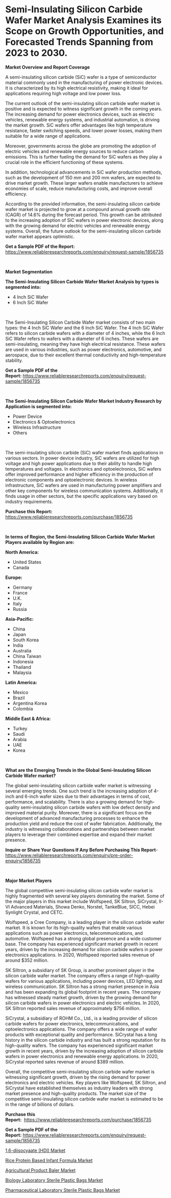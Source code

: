 <p><h1>Semi-Insulating Silicon Carbide Wafer Market Analysis Examines its Scope on Growth Opportunities, and Forecasted Trends Spanning from 2023 to 2030.</h1></p><p><strong>Market Overview and Report Coverage</strong></p>
<p><p>A semi-insulating silicon carbide (SiC) wafer is a type of semiconductor material commonly used in the manufacturing of power electronic devices. It is characterized by its high electrical resistivity, making it ideal for applications requiring high voltage and low power loss.</p><p>The current outlook of the semi-insulating silicon carbide wafer market is positive and is expected to witness significant growth in the coming years. The increasing demand for power electronics devices, such as electric vehicles, renewable energy systems, and industrial automation, is driving the market growth. SiC wafers offer advantages like high temperature resistance, faster switching speeds, and lower power losses, making them suitable for a wide range of applications.</p><p>Moreover, governments across the globe are promoting the adoption of electric vehicles and renewable energy sources to reduce carbon emissions. This is further fueling the demand for SiC wafers as they play a crucial role in the efficient functioning of these systems.</p><p>In addition, technological advancements in SiC wafer production methods, such as the development of 150 mm and 200 mm wafers, are expected to drive market growth. These larger wafers enable manufacturers to achieve economies of scale, reduce manufacturing costs, and improve overall efficiency.</p><p>According to the provided information, the semi-insulating silicon carbide wafer market is projected to grow at a compound annual growth rate (CAGR) of 14.6% during the forecast period. This growth can be attributed to the increasing adoption of SiC wafers in power electronic devices, along with the growing demand for electric vehicles and renewable energy systems. Overall, the future outlook for the semi-insulating silicon carbide wafer market appears optimistic.</p></p>
<p><strong>Get a Sample PDF of the Report:</strong> <a href="https://www.reliableresearchreports.com/enquiry/request-sample/1856735">https://www.reliableresearchreports.com/enquiry/request-sample/1856735</a></p>
<p>&nbsp;</p>
<p><strong>Market Segmentation</strong></p>
<p><strong>The Semi-Insulating Silicon Carbide Wafer Market Analysis by types is segmented into:</strong></p>
<p><ul><li>4 Inch SiC Wafer</li><li>6 Inch SiC Wafer</li></ul></p>
<p>&nbsp;</p>
<p><p>The Semi-Insulating Silicon Carbide Wafer market consists of two main types: the 4 Inch SiC Wafer and the 6 Inch SiC Wafer. The 4 Inch SiC Wafer refers to silicon carbide wafers with a diameter of 4 inches, while the 6 Inch SiC Wafer refers to wafers with a diameter of 6 inches. These wafers are semi-insulating, meaning they have high electrical resistance. These wafers are used in various industries, such as power electronics, automotive, and aerospace, due to their excellent thermal conductivity and high-temperature stability.</p></p>
<p><strong>Get a Sample PDF of the Report:</strong>&nbsp;<a href="https://www.reliableresearchreports.com/enquiry/request-sample/1856735">https://www.reliableresearchreports.com/enquiry/request-sample/1856735</a></p>
<p>&nbsp;</p>
<p><strong>The Semi-Insulating Silicon Carbide Wafer Market Industry Research by Application is segmented into:</strong></p>
<p><ul><li>Power Device</li><li>Electronics & Optoelectronics</li><li>Wireless Infrastructure</li><li>Others</li></ul></p>
<p>&nbsp;</p>
<p><p>The semi-insulating silicon carbide (SiC) wafer market finds applications in various sectors. In power device industry, SiC wafers are utilized for high voltage and high power applications due to their ability to handle high temperatures and voltages. In electronics and optoelectronics, SiC wafers offer improved performance and higher efficiency in the production of electronic components and optoelectronic devices. In wireless infrastructure, SiC wafers are used in manufacturing power amplifiers and other key components for wireless communication systems. Additionally, it finds usage in other sectors, but the specific applications vary based on industry requirements.</p></p>
<p><strong>Purchase this Report:</strong>&nbsp; <a href="https://www.reliableresearchreports.com/purchase/1856735">https://www.reliableresearchreports.com/purchase/1856735</a></p>
<p>&nbsp;</p>
<p><strong>In terms of Region, the Semi-Insulating Silicon Carbide Wafer Market Players available by Region are:</strong></p>
<p>
    <p> <strong> North America: </strong>
        <ul>
            <li>United States</li>
            <li>Canada</li>
        </ul>
        </p> 
    <p> <strong> Europe: </strong>
        <ul>
            <li>Germany</li>
            <li>France</li>
            <li>U.K.</li>
            <li>Italy</li>
            <li>Russia</li>
        </ul>
        </p> 
    <p> <strong> Asia-Pacific: </strong>
        <ul>
            <li>China</li>
            <li>Japan</li>
            <li>South Korea</li>
            <li>India</li>
            <li>Australia</li>
            <li>China Taiwan</li>
            <li>Indonesia</li>
            <li>Thailand</li>
            <li>Malaysia</li>
        </ul>
        </p> 
    <p> <strong> Latin America: </strong>
        <ul>
            <li>Mexico</li>
            <li>Brazil</li>
            <li>Argentina Korea</li>
            <li>Colombia</li>
        </ul>
        </p> 
    <p> <strong> Middle East & Africa: </strong>
        <ul>
            <li>Turkey</li>
            <li>Saudi</li>
            <li>Arabia</li>
            <li>UAE</li>
            <li>Korea</li>
        </ul>
    </p>
    </p>
<p>&nbsp;</p>
<p><strong>What are the Emerging Trends in the Global Semi-Insulating Silicon Carbide Wafer market?</strong></p>
<p><p>The global semi-insulating silicon carbide wafer market is witnessing several emerging trends. One such trend is the increasing adoption of 4-inch and 6-inch wafer sizes due to their advantages in terms of cost, performance, and scalability. There is also a growing demand for high-quality semi-insulating silicon carbide wafers with low defect density and improved material purity. Moreover, there is a significant focus on the development of advanced manufacturing processes to enhance the production yield and reduce the cost of wafer fabrication. Additionally, the industry is witnessing collaborations and partnerships between market players to leverage their combined expertise and expand their market presence.</p></p>
<p><strong>Inquire or Share Your Questions If Any Before Purchasing This Report</strong>- <a href="https://www.reliableresearchreports.com/enquiry/pre-order-enquiry/1856735">https://www.reliableresearchreports.com/enquiry/pre-order-enquiry/1856735</a></p>
<p>&nbsp;</p>
<p><strong>Major Market Players</strong></p>
<p><p>The global competitive semi-insulating silicon carbide wafer market is highly fragmented with several key players dominating the market. Some of the major players in this market include Wolfspeed, SK Siltron, SiCrystal, II-VI Advanced Materials, Showa Denko, Norstel, TankeBlue, SICC, Hebei Synlight Crystal, and CETC.</p><p>Wolfspeed, a Cree Company, is a leading player in the silicon carbide wafer market. It is known for its high-quality wafers that enable various applications such as power electronics, telecommunications, and automotive. Wolfspeed has a strong global presence and a wide customer base. The company has experienced significant market growth in recent years, driven by the increasing demand for silicon carbide wafers in power electronics applications. In 2020, Wolfspeed reported sales revenue of around $352 million.</p><p>SK Siltron, a subsidiary of SK Group, is another prominent player in the silicon carbide wafer market. The company offers a range of high-quality wafers for various applications, including power devices, LED lighting, and wireless communication. SK Siltron has a strong market presence in Asia and has been expanding its global footprint in recent years. The company has witnessed steady market growth, driven by the growing demand for silicon carbide wafers in power electronics and electric vehicles. In 2020, SK Siltron reported sales revenue of approximately $756 million.</p><p>SiCrystal, a subsidiary of ROHM Co., Ltd., is a leading provider of silicon carbide wafers for power electronics, telecommunications, and optoelectronics applications. The company offers a wide range of wafer products with exceptional quality and performance. SiCrystal has a long history in the silicon carbide industry and has built a strong reputation for its high-quality wafers. The company has experienced significant market growth in recent years, driven by the increasing adoption of silicon carbide wafers in power electronics and renewable energy applications. In 2020, SiCrystal reported sales revenue of around $389 million.</p><p>Overall, the competitive semi-insulating silicon carbide wafer market is witnessing significant growth, driven by the rising demand for power electronics and electric vehicles. Key players like Wolfspeed, SK Siltron, and SiCrystal have established themselves as industry leaders with strong market presence and high-quality products. The market size of the competitive semi-insulating silicon carbide wafer market is estimated to be in the range of billions of dollars.</p></p>
<p><strong>Purchase this Report:</strong>&nbsp;&nbsp;<a href="https://www.reliableresearchreports.com/purchase/1856735">https://www.reliableresearchreports.com/purchase/1856735</a></p>
<p></p>
<p><strong>Get a Sample PDF of the Report:</strong>&nbsp;<a href="https://www.reliableresearchreports.com/enquiry/request-sample/1856735">https://www.reliableresearchreports.com/enquiry/request-sample/1856735</a></p>
<p><p><a href="https://medium.com/@mikemonahan1944/decoding-1-6-diisocyaate-hdi-market-metrics-market-share-trends-and-growth-patterns-7106deda0c67">1,6-diisocyaate (HDI) Market</a></p><p><a href="https://medium.com/@nolalockman2023/rice-protein-based-infant-formula-market-trends-and-market-analysis-forecasted-for-period-2023-2030-f371a5f386cc">Rice Protein Based Infant Formula Market</a></p><p><a href="https://github.com/dzharov81/Market-Research-Report-List-1/blob/main/agricultural-product-baler-market.md">Agricultural Product Baler Market</a></p><p><a href="https://www.linkedin.com/pulse/biology-laboratory-sterile-plastic-bags-market-size-growth-qbptc/">Biology Laboratory Sterile Plastic Bags Market</a></p><p><a href="https://www.linkedin.com/pulse/pharmaceutical-laboratory-sterile-plastic-bags-market-ompjc/">Pharmaceutical Laboratory Sterile Plastic Bags Market</a></p></p>
